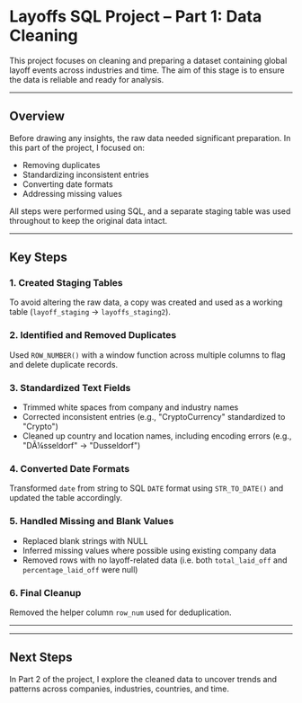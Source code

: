 # Layoffs SQL Project – Part 1: Data Cleaning

This project focuses on cleaning and preparing a dataset containing global layoff events across industries and time. The aim of this stage is to ensure the data is reliable and ready for analysis.

---

## Overview

Before drawing any insights, the raw data needed significant preparation. In this part of the project, I focused on:
- Removing duplicates
- Standardizing inconsistent entries
- Converting date formats
- Addressing missing values

All steps were performed using SQL, and a separate staging table was used throughout to keep the original data intact.

---

## Key Steps

### 1. Created Staging Tables
To avoid altering the raw data, a copy was created and used as a working table (`layoff_staging` → `layoffs_staging2`).

### 2. Identified and Removed Duplicates
Used `ROW_NUMBER()` with a window function across multiple columns to flag and delete duplicate records.

### 3. Standardized Text Fields
- Trimmed white spaces from company and industry names  
- Corrected inconsistent entries (e.g., "CryptoCurrency" standardized to "Crypto")  
- Cleaned up country and location names, including encoding errors (e.g., "DÃ¼sseldorf" → "Dusseldorf")

### 4. Converted Date Formats
Transformed `date` from string to SQL `DATE` format using `STR_TO_DATE()` and updated the table accordingly.

### 5. Handled Missing and Blank Values
- Replaced blank strings with NULL  
- Inferred missing values where possible using existing company data  
- Removed rows with no layoff-related data (i.e. both `total_laid_off` and `percentage_laid_off` were null)

### 6. Final Cleanup
Removed the helper column `row_num` used for deduplication.

---

---

## Next Steps

In Part 2 of the project, I explore the cleaned data to uncover trends and patterns across companies, industries, countries, and time.

